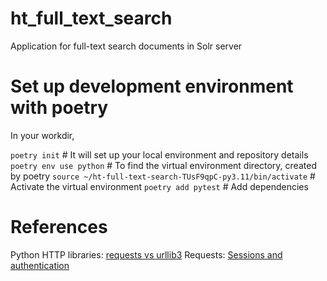 # ht_full_text_search
Application for full-text search documents in Solr server

# Set up development environment with poetry

In your workdir,

`poetry init` # It will set up your local environment and repository details
`poetry env use python` # To find the virtual environment directory, created by poetry
`source ~/ht-full-text-search-TUsF9qpC-py3.11/bin/activate` # Activate the virtual environment
`poetry add pytest` # Add dependencies


# References

Python HTTP libraries: [requests vs urllib3](https://medium.com/@technige/what-does-requests-offer-over-urllib3-in-2022-e6a38d9273d9)
Requests: [Sessions and authentication](https://www.geeksforgeeks.org/python-requests-tutorial/)
